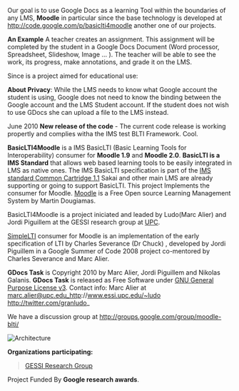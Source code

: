 Our goal is to use Google Docs as a learning Tool within the boundaries of any LMS, **Moodle** in particular since the base technology is developed at http://code.google.com/p/basiclti4moodle another one of our projects.

**An Example** A teacher creates an assignment. This assignment will be completed by the student in a Google Docs Document (Word processor, Spreadsheet, Slideshow, Image ... ). The teacher will be able to see the work, its progress, make annotations, and grade it on the LMS.

Since is a project aimed for educational use:

**About Privacy**: While the LMS needs to know what Google account the student is using, Google does not need to know the binding between the Google account and the LMS Student account. If the student does not wish to use GDocs she can upload a file to the LMS instead.

June 2010 **New release of the code** - The current code release is working propertly and complies witha the IMS test BLTI Framework. Cool.

**BasicLTI4Moodle** is a IMS BasicLTI (Basic Learning Tools for Interoperability) consumer for **Moodle 1.9** and **Moodle 2.0**. **BasicLTI is a IMS Standard** that allows web based learning tools to be easily integrated in LMS as native ones. The IMS BasicLTI specification is part of the [IMS standard Common Cartridge 1.1](http://imsglobal.org) Sakai and other main LMS are already supporting or going to support BasicLTI. This project Implements the consumer for Moodle. [Moodle](http://moodle.org) is a Free Open source Learning Management System by Martin Dougiamas.

BasicLTI4Moodle is a project iniciated and leaded by Ludo(Marc Alier) and Jordi Piguillem  at the GESSI research group at [UPC](http://www.upc.edu).

[SimpleLTI](http://simplelti.appspot.com) consumer for Moodle is an implementation of the early specification of LTI by Charles Severance (Dr Chuck) , developed by Jordi Piguillem in a Google Summer of Code 2008 project co-mentored by Charles Severance and Marc Alier.

**GDocs Task** is Copyright 2010 by Marc Alier, Jordi Piguillem and Nikolas Galanis. **GDocs Task** is released as Free Software under [GNU General Purpose License v3](http://www.gnu.org/licenses/gpl.html). Contact info: Marc Alier at marc.alier@upc.edu_http://www.essi.upc.edu/~ludo http://twitter.com/granludo_

We have a discussion group at http://groups.google.com/group/moodle-blti/


<img src='http://farm6.static.flickr.com/5215/5505144603_0cea7c8bfc_b.jpg' alt='Architecture'>

<b>Organizations participating:</b>

<blockquote><a href='http://www.essi.upc.edu/~gessi/|'>GESSI Research Group</a></blockquote>


Project Funded By <b>Google research awards</b>.
